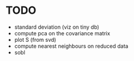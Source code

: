 # TODO
* standard deviation (viz on tiny db)
* compute pca on the covariance matrix
* plot S (from svd)
* compute nearest neighbours on reduced data
* sobl
